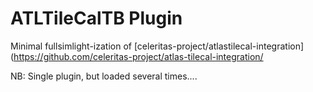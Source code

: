 # ATLTileCalTB Plugin

Minimal fullsimlight-ization of [celeritas-project/atlastilecal-integration](https://github.com/celeritas-project/atlas-tilecal-integration/

NB: Single plugin, but loaded several times....


